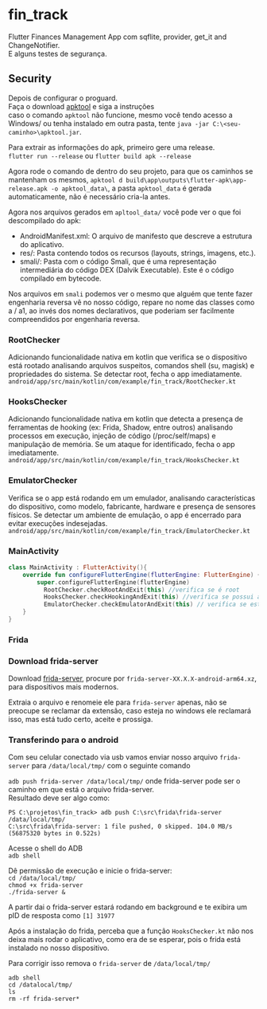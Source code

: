 # fin_track

Flutter Finances Management App com sqflite, provider, get_it and ChangeNotifier.<br/>
E alguns testes de segurança.



## Security
Depois de configurar o proguard. <br/>
Faça o download [apktool](https://apktool.org/docs/install) e siga a instruções<br/>
caso o comando `apktool` não funcione, mesmo você tendo acesso a Windows/ ou tenha instalado em outra pasta, tente `java -jar C:\<seu-caminho>\apktool.jar`.<br/>

Para extrair as informações do apk, primeiro gere uma release.<br/>
`flutter run --release` ou `flutter build apk --release` <br/>

Agora rode o comando de dentro do seu projeto, para que os caminhos se mantenham os mesmos, `apktool d build\app\outputs\flutter-apk\app-release.apk -o apktool_data\`, a pasta `apktool_data` é gerada automaticamente, não é necessário cria-la antes.<br/>

Agora nos arquivos gerados em `apltool_data/` você pode ver o que foi descompilado do apk: <br/>
 - AndroidManifest.xml: O arquivo de manifesto que descreve a estrutura do aplicativo.
 - res/: Pasta contendo todos os recursos (layouts, strings, imagens, etc.).
 - smali/: Pasta com o código Smali, que é uma representação intermediária do código DEX (Dalvik Executable). Este é o código compilado em bytecode.<br/>

 Nos arquivos em `smali` podemos ver o mesmo que alguém que tente fazer engenharia reversa vê no nosso código, repare no nome das classes como a / a1, ao invés dos nomes declarativos, que poderiam ser facilmente compreendidos por engenharia reversa.<br/>

### RootChecker
Adicionando funcionalidade nativa em kotlin que verifica se o dispositivo está rootado analisando arquivos suspeitos, comandos shell (su, magisk) e propriedades do sistema. Se detectar root, fecha o app imediatamente.<br/>
`android/app/src/main/kotlin/com/example/fin_track/RootChecker.kt`

### HooksChecker
Adicionando funcionalidade nativa em kotlin que detecta a presença de ferramentas de hooking (ex: Frida, Shadow, entre outros) analisando processos em execução, injeção de código (/proc/self/maps) e manipulação de memória. Se um ataque for identificado, fecha o app imediatamente.<br/>
`android/app/src/main/kotlin/com/example/fin_track/HooksChecker.kt`

### EmulatorChecker
Verifica se o app está rodando em um emulador, analisando características do dispositivo, como modelo, fabricante, hardware e presença de sensores físicos. Se detectar um ambiente de emulação, o app é encerrado para evitar execuções indesejadas.<br/>
`android/app/src/main/kotlin/com/example/fin_track/EmulatorChecker.kt`

### MainActivity
```kotlin
class MainActivity : FlutterActivity(){
    override fun configureFlutterEngine(flutterEngine: FlutterEngine) {
        super.configureFlutterEngine(flutterEngine)
          RootChecker.checkRootAndExit(this) //verifica se é root
          HooksChecker.checkHookingAndExit(this) //verifica se possui algum hook
          EmulatorChecker.checkEmulatorAndExit(this) // verifica se está rodando em dispositivo físico
    }
}
```
### Frida

### Download frida-server
Download [frida-server](https://github.com/frida/frida/releases), procure por `frida-server-XX.X.X-android-arm64.xz`, para dispositivos mais modernos.<br/>

Extraia o arquivo e renomeie ele para `frida-server` apenas, não se preocupe se reclamar da extensão, caso esteja no windows ele reclamará isso, mas está tudo certo, aceite e prossiga.<br/>

### Transferindo para o android
Com seu celular conectado via usb vamos enviar nosso arquivo `frida-server` para `/data/local/tmp/` com o seguinte comando<br/>

`adb push frida-server /data/local/tmp/` onde frida-server pode ser o caminho em que está o arquivo frida-server.<br/>
Resultado deve ser algo como:<br/>
```shell
PS C:\projetos\fin_track> adb push C:\src\frida\frida-server /data/local/tmp/
C:\src\frida\frida-server: 1 file pushed, 0 skipped. 104.0 MB/s (56875320 bytes in 0.522s)
```
Acesse o shell do ADB<br/>
`adb shell`<br/>

Dê permissão de execução e inicie o frida-server:<br/>
`cd /data/local/tmp/`<br/>
`chmod +x frida-server`<br/>
`./frida-server &`<br/>

A partir dai o frida-server estará rodando em background e te exibira um pID de resposta como `[1] 31977`<br/>

Após a instalação do frida, perceba que a função `HooksChecker.kt` não nos deixa mais rodar o aplicativo, como era de se esperar, pois o frida está instalado no nosso dispositivo.<br/>

Para corrigir isso remova o `frida-server` de `/data/local/tmp/`<br/>

`adb shell`<br/>
`cd /datalocal/tmp/`<br/>
`ls`<br/>
`rm -rf frida-server*`<br/>


